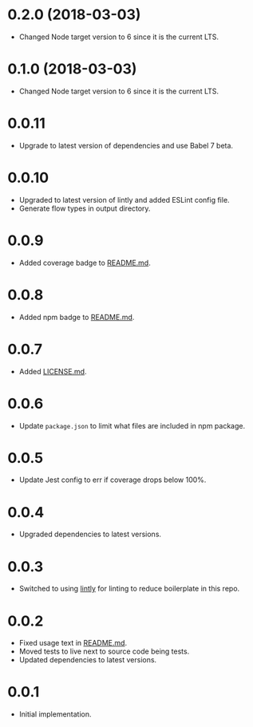 # 0.2.0 (2018-03-03)

*   Changed Node target version to 6 since it is the current LTS.


# 0.1.0 (2018-03-03)

*   Changed Node target version to 6 since it is the current LTS.


# 0.0.11

*   Upgrade to latest version of dependencies and use Babel 7 beta.

# 0.0.10

*   Upgraded to latest version of lintly and added ESLint config file.
*   Generate flow types in output directory.

# 0.0.9

*   Added coverage badge to [README.md](README.md).

# 0.0.8

*   Added npm badge to [README.md](README.md).

# 0.0.7

*   Added [LICENSE.md](LICENSE.md).

# 0.0.6

*   Update `package.json` to limit what files are included in npm package.

# 0.0.5

*   Update Jest config to err if coverage drops below 100%.

# 0.0.4

*   Upgraded dependencies to latest versions.

# 0.0.3

*   Switched to using [lintly](https://github.com/dogma-io/lintly) for linting to reduce boilerplate in this repo.

# 0.0.2

*   Fixed usage text in [README.md](README.md).
*   Moved tests to live next to source code being tests.
*   Updated dependencies to latest versions.

# 0.0.1

*   Initial implementation.
